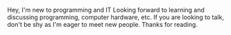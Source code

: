 Hey, I'm new to programming and IT
Looking forward to learning and discussing programming, computer hardware, etc.
If you are looking to talk, don't be shy as I'm eager to meet new people.
Thanks for reading.

<!---
UserDEV-v1/UserDEV-v1 is a ✨ special ✨ repository because its `README.md` (this file) appears on your GitHub profile.
You can click the Preview link to take a look at your changes.
--->
